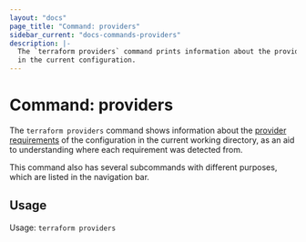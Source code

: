 ```yaml
---
layout: "docs"
page_title: "Command: providers"
sidebar_current: "docs-commands-providers"
description: |-
  The `terraform providers` command prints information about the providers used
  in the current configuration.
---
```


# Command: providers

The `terraform providers` command shows information about the
[provider requirements](/docs/language/providers/requirements.html) of the
configuration in the current working directory, as an aid to understanding
where each requirement was detected from.

This command also has several subcommands with different purposes, which
are listed in the navigation bar.

## Usage

Usage: `terraform providers`
